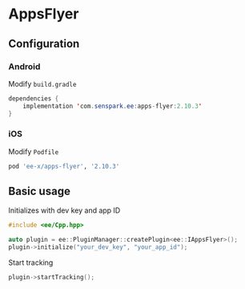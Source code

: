 # AppsFlyer
## Configuration
### Android
Modify `build.gradle`
```java
dependencies {
    implementation 'com.senspark.ee:apps-flyer:2.10.3'
}
```

### iOS
Modify `Podfile`
```ruby
pod 'ee-x/apps-flyer', '2.10.3'
```

## Basic usage
Initializes with dev key and app ID
```cpp
#include <ee/Cpp.hpp>

auto plugin = ee::PluginManager::createPlugin<ee::IAppsFlyer>();
plugin->initialize("your_dev_key", "your_app_id");
```

Start tracking
```cpp
plugin->startTracking();
```